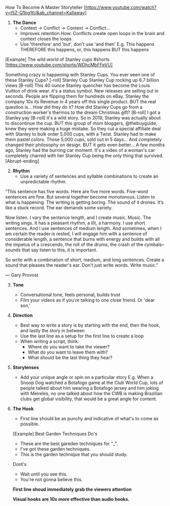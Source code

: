 How To Become A Master Storyteller [https://www.youtube.com/watch?v=t5Z-Q1bg1tU&ab_channel=Kallaway]

1. **The Dance**
   - Context → Conflict → Context → Conflict...
   - Improves retention
     How: Conflicts create open loops in the brain and context closes the loops
   - Use 'therefore' and 'but', don't use 'and then'
     E.g. This happens THEREFORE this happens, or, this happens BUT this happens

[Example]
The wild world of Stanley cups #shorts [https://www.youtube.com/shorts/WDhcMbFFeVU]

Something crazy is happening with Stanley Cups.
You ever seen one of these Stanley Cups?
[-roll]
Stanley Cup
Stanley Cup rocking up 6.7 billion views
[B-roll]
This 40 ounce Stanley quencher has become the Louis Vuitton of drink wear.
it's a status symbol.
New releases are selling out in seconds.
People are flipping them for hundreds on eBay.
Stanley the company 10x its Revenue in 4 years off this single product.
BUT the real question is... How did they do it?
How did Stanley Cups go from a construction worker's thermos to the dream Christmas gift?
[B-roll]
I got a Stanley yay
[B-roll]
it's a wild story.
So in 2019, Stanley was actually about to discontinue the cup.
BUT this group of mom bloggers, @thebuyguide, knew they were making a huge mistake.
So they cut a special affiliate deal with Stanley to bulk order 5,000 cups, with a Twist.
Stanley had to make them pastel colors.
Those 5,000 cups, sold out in 5 days...
And completely changed their philosophy on design.
BUT it gets even better...
A few months ago, Stanley had the burning car moment.
It's a video of a woman's car completely charred with her Stanley Cup being the only thing that survived.
[Abrupt-ending]

2. **Rhythm**
   - Use a variety of sentences and syllable combinations to create an unpredictable rhythm.

“This sentence has five words. Here are five more words. Five-word sentences are fine. But several together become monotonous. Listen to what is happening. The writing is getting boring. The sound of it drones. It’s like a stuck record. The ear demands some variety.

Now listen. I vary the sentence length, and I create music. Music. The writing sings. It has a pleasant rhythm, a lilt, a harmony. I use short sentences. And I use sentences of medium length. And sometimes, when I am certain the reader is rested, I will engage him with a sentence of considerable length, a sentence that burns with energy and builds with all the impetus of a crescendo, the roll of the drums, the crash of the cymbals–sounds that say listen to this, it is important.

So write with a combination of short, medium, and long sentences. Create a sound that pleases the reader's ear. Don't just write words. Write music.”

― Gary Provost

3. **Tone**

   - Conversational tone, feels personal, builds trust
   - Film your videos as if you're talking to one close friend. Or 'dear son,'

4. **Direction**

   - Best way to write a story is by starting with the end, then the hook, and lastly the story in between
   - Use the last line as a setup for the first line to create a loop
   - When writing a script, think:
     - Where do you want to take the viewer?
     - What do you want to leave them with?
     - What should be the last thing they hear?

5. **Storylenses**

   - Add your unique angle or spin on a particular story
     E.g. When a Snoop Dog watched a Botafogo game at the Club World Cup, lots of people talked about him wearing a Botafogo jersey and him joking with Meireles, no one talked about how the CWB is making Brazilian clubs get global visibility, that would be a great angle for content.

6. **The Hook**

   - First line should be as punchy and indicative of what's to come as possible.

   [Example] Best Garden Techniques
   Do's

   - These are the best gareden techniques for "\_".
   - I've got these garden techniques.
   - This is the garden technique that you should study.

   Dont's

   - Wait until you see this.
   - You're not gonna believe this.

   **First line shoud immediately grab the viewers attention**

   **Visual hooks are 10x more effective than audio hooks.**
